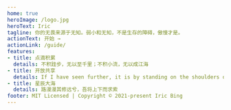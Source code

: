 ```yaml
---
home: true
heroImage: /logo.jpg
heroText: Iric
tagline: 你的无畏来源于无知。弱小和无知，不是生存的障碍，傲慢才是。
actionText: 开始 →
actionLink: /guide/
features:
- title: 点滴积累
  details: 不积跬步，无以至千里；不积小流，无以成江海
- title: 开放共享
  details: If I have seen further, it is by standing on the shoulders of giants.
- title: 星辰大海
  details: 路漫漫其修远兮，吾将上下而求索
footer: MIT Licensed | Copyright © 2021-present Iric Bing
---
```

